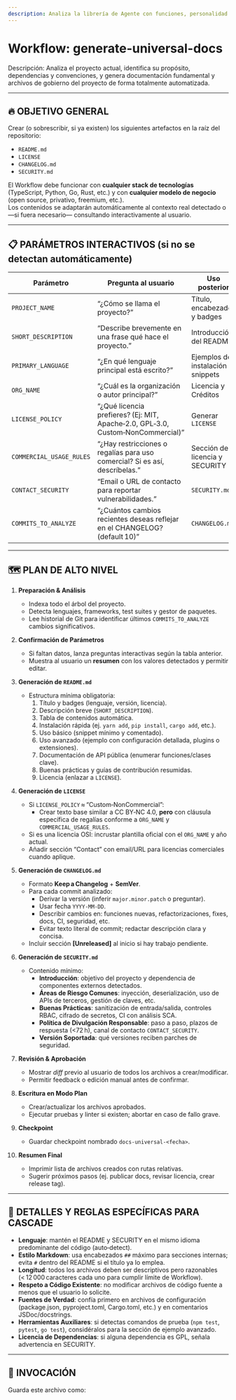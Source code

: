 ```yaml
---
description: Analiza la librería de Agente con funciones, personalidad y nombre (OpenAI + Arcaelas Insiders) y genera documentación completa.
---
```


# Workflow: generate-universal-docs

Descripción: Analiza el proyecto actual, identifica su propósito, dependencias y convenciones, y genera documentación fundamental y archivos de gobierno del proyecto de forma totalmente automatizada.

---

## 🔥 OBJETIVO GENERAL

Crear (o sobrescribir, si ya existen) los siguientes artefactos en la raíz del repositorio:

- `README.md`
- `LICENSE`
- `CHANGELOG.md`
- `SECURITY.md`

El Workflow debe funcionar con **cualquier stack de tecnologías** (TypeScript, Python, Go, Rust, etc.) y con **cualquier modelo de negocio** (open source, privativo, freemium, etc.).  
Los contenidos se adaptarán automáticamente al contexto real detectado o —si fuera necesario— consultando interactivamente al usuario.

---

## 📋 PARÁMETROS INTERACTIVOS (si no se detectan automáticamente)

| Parámetro                | Pregunta al usuario                                                             | Uso posterior                      |
| ------------------------ | ------------------------------------------------------------------------------- | ---------------------------------- |
| `PROJECT_NAME`           | “¿Cómo se llama el proyecto?”                                                   | Título, encabezados y badges       |
| `SHORT_DESCRIPTION`      | “Describe brevemente en una frase qué hace el proyecto.”                        | Introducción del README            |
| `PRIMARY_LANGUAGE`       | “¿En qué lenguaje principal está escrito?”                                      | Ejemplos de instalación y snippets |
| `ORG_NAME`               | “¿Cuál es la organización o autor principal?”                                   | Licencia y Créditos                |
| `LICENSE_POLICY`         | “¿Qué licencia prefieres? (Ej: MIT, Apache‑2.0, GPL‑3.0, Custom‑NonCommercial)” | Generar `LICENSE`                  |
| `COMMERCIAL_USAGE_RULES` | “¿Hay restricciones o regalías para uso comercial? Si es así, descríbelas.”     | Sección de licencia y SECURITY     |
| `CONTACT_SECURITY`       | “Email o URL de contacto para reportar vulnerabilidades.”                       | `SECURITY.md`                      |
| `COMMITS_TO_ANALYZE`     | “¿Cuántos cambios recientes deseas reflejar en el CHANGELOG? (default 10)”      | `CHANGELOG.md`                     |

---

## 🗺️ PLAN DE ALTO NIVEL

1. **Preparación & Análisis**

   - Indexa todo el árbol del proyecto.
   - Detecta lenguajes, frameworks, test suites y gestor de paquetes.
   - Lee historial de Git para identificar últimos `COMMITS_TO_ANALYZE` cambios significativos.

2. **Confirmación de Parámetros**

   - Si faltan datos, lanza preguntas interactivas según la tabla anterior.
   - Muestra al usuario un **resumen** con los valores detectados y permitir editar.

3. **Generación de `README.md`**

   - Estructura mínima obligatoria:
     1. Título y badges (lenguaje, versión, licencia).
     2. Descripción breve (`SHORT_DESCRIPTION`).
     3. Tabla de contenidos automática.
     4. Instalación rápida (ej. `yarn add`, `pip install`, `cargo add`, etc.).
     5. Uso básico (snippet mínimo y comentado).
     6. Uso avanzado (ejemplo con configuración detallada, plugins o extensiones).
     7. Documentación de API pública (enumerar funciones/clases clave).
     8. Buenas prácticas y guías de contribución resumidas.
     9. Licencia (enlazar a `LICENSE`).

4. **Generación de `LICENSE`**

   - Si `LICENSE_POLICY` ≈ “Custom‑NonCommercial”:
     - Crear texto base similar a CC BY‑NC 4.0, **pero** con cláusula específica de regalías conforme a `ORG_NAME` y `COMMERCIAL_USAGE_RULES`.
   - Si es una licencia OSI: incrustar plantilla oficial con el `ORG_NAME` y año actual.
   - Añadir sección “Contact” con email/URL para licencias comerciales cuando aplique.

5. **Generación de `CHANGELOG.md`**

   - Formato **Keep a Changelog** + **SemVer**.
   - Para cada commit analizado:
     - Derivar la versión (inferir `major.minor.patch` o preguntar).
     - Usar fecha `YYYY‑MM‑DD`.
     - Describir cambios en: funciones nuevas, refactorizaciones, fixes, docs, CI, seguridad, etc.
     - Evitar texto literal de commit; redactar descripción clara y concisa.
   - Incluir sección **[Unreleased]** al inicio si hay trabajo pendiente.

6. **Generación de `SECURITY.md`**

   - Contenido mínimo:
     - **Introducción**: objetivo del proyecto y dependencia de componentes externos detectados.
     - **Áreas de Riesgo Comunes**: inyección, deserialización, uso de APIs de terceros, gestión de claves, etc.
     - **Buenas Prácticas**: sanitización de entrada/salida, controles RBAC, cifrado de secretos, CI con análisis SCA.
     - **Política de Divulgación Responsable**: paso a paso, plazos de respuesta (<72 h), canal de contacto `CONTACT_SECURITY`.
     - **Versión Soportada**: qué versiones reciben parches de seguridad.

7. **Revisión & Aprobación**

   - Mostrar _diff_ previo al usuario de todos los archivos a crear/modificar.
   - Permitir feedback o edición manual antes de confirmar.

8. **Escritura en Modo Plan**

   - Crear/actualizar los archivos aprobados.
   - Ejecutar pruebas y linter si existen; abortar en caso de fallo grave.

9. **Checkpoint**

   - Guardar checkpoint nombrado `docs-universal-<fecha>`.

10. **Resumen Final**
    - Imprimir lista de archivos creados con rutas relativas.
    - Sugerir próximos pasos (ej. publicar docs, revisar licencia, crear release tag).

---

## 🚦 DETALLES Y REGLAS ESPECÍFICAS PARA CASCADE

- **Lenguaje**: mantén el README y SECURITY en el mismo idioma predominante del código (auto‑detect).
- **Estilo Markdown**: usa encabezados `##` máximo para secciones internas; evita `#` dentro del README si el título ya lo emplea.
- **Longitud**: todos los archivos deben ser descriptivos pero razonables (< 12 000 caracteres cada uno para cumplir límite de Workflow).
- **Respeto a Código Existente**: no modificar archivos de código fuente a menos que el usuario lo solicite.
- **Fuentes de Verdad**: confía primero en archivos de configuración (package.json, pyproject.toml, Cargo.toml, etc.) y en comentarios JSDoc/docstrings.
- **Herramientas Auxiliares**: si detectas comandos de prueba (`npm test`, `pytest`, `go test`), considéralos para la sección de ejemplo avanzado.
- **Licencia de Dependencias**: si alguna dependencia es GPL, señala advertencia en SECURITY.

---

## 🏁 INVOCACIÓN

Guarda este archivo como:
